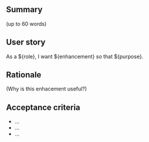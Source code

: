 ## Summary

(up to 60 words)

## User story
As a ${role}, I want ${enhancement} so that ${purpose}.

## Rationale

(Why is this enhacement useful?)

## Acceptance criteria
- …
- …
- …
